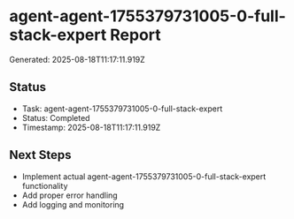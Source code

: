 # agent-agent-1755379731005-0-full-stack-expert Report

Generated: 2025-08-18T11:17:11.919Z

## Status
- Task: agent-agent-1755379731005-0-full-stack-expert
- Status: Completed
- Timestamp: 2025-08-18T11:17:11.919Z

## Next Steps
- Implement actual agent-agent-1755379731005-0-full-stack-expert functionality
- Add proper error handling
- Add logging and monitoring
